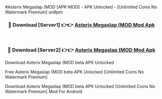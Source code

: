 #Asterix Megaslap (MOD [APK-MOD] - APK Unlocked - [Unlimited Coins No Watermark Premium] on9pm



<div align="center">

<h3>🔴 Download [Server1] 👉👉 <a href="https://momento.my/?title=Asterix_Megaslap_(MOD">Asterix Megaslap (MOD Mod Apk</a></h3><br>

<h3>🔴 Download [Server2] 👉👉 <a href="https://momento.my/?title=Asterix_Megaslap_(MOD">Asterix Megaslap (MOD Mod Apk</a></h3>
</div>



Download Asterix Megaslap (MOD beta APK Unlocked

Free Asterix Megaslap (MOD beta APK Unlocked [Unlimited Coins No Watermark Premium]

Download Asterix Megaslap (MOD beta APK Unlocked [Unlimited Coins No Watermark Premium] Mod For Android
